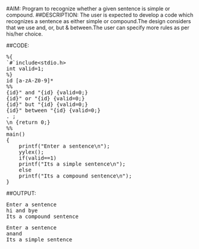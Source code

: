 #AIM:
Program to recognize whether a given sentence is simple or compound.
##DESCRIPTION:
The user is expected to develop a code which recognizes a sentence as either simple or compound.The design considers that we use and, or, but & between.The user can specify more rules as per his/her choice.

##CODE:
<pre>%{
`#`include&lt;stdio.h>
int valid=1;
%}
id [a-zA-Z0-9]*
%%
{id}" and "{id} {valid=0;}
{id}" or "{id} {valid=0;}
{id}" but "{id} {valid=0;}
{id}" between "{id} {valid=0;}
. ;
\n {return 0;}
%%
main()
{
	printf("Enter a sentence\n");
	yylex();
	if(valid==1)
	printf("Its a simple sentence\n");
	else
	printf("Its a compound sentence\n");
}</pre> 
##OUTPUT:
<pre>Enter a sentence
hi and bye
Its a compound sentence</pre>

<pre>Enter a sentence
anand
Its a simple sentence</pre>



